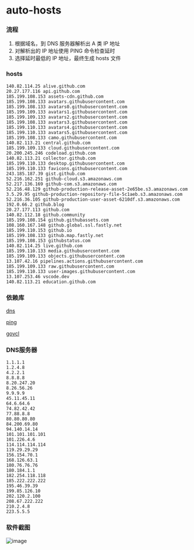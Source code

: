# auto-hosts

### 流程

1. 根据域名，到 DNS 服务器解析出 A 类 IP 地址
2. 对解析出的 IP 地址使用 PING 命令检查延时
3. 选择延时最低的 IP 地址，最终生成 hosts 文件


### hosts

```text
140.82.114.25 alive.github.com
20.27.177.116 api.github.com
185.199.108.153 assets-cdn.github.com
185.199.108.133 avatars.githubusercontent.com
185.199.108.133 avatars0.githubusercontent.com
185.199.109.133 avatars1.githubusercontent.com
185.199.109.133 avatars2.githubusercontent.com
185.199.108.133 avatars3.githubusercontent.com
185.199.110.133 avatars4.githubusercontent.com
185.199.110.133 avatars5.githubusercontent.com
185.199.108.133 camo.githubusercontent.com
140.82.113.21 central.github.com
185.199.109.133 cloud.githubusercontent.com
20.200.245.246 codeload.github.com
140.82.113.21 collector.github.com
185.199.110.133 desktop.githubusercontent.com
185.199.110.133 favicons.githubusercontent.com
243.185.187.39 gist.github.com
52.216.162.251 github-cloud.s3.amazonaws.com
52.217.136.169 github-com.s3.amazonaws.com
52.216.48.129 github-production-release-asset-2e65be.s3.amazonaws.com
3.5.29.95 github-production-repository-file-5c1aeb.s3.amazonaws.com
52.216.36.105 github-production-user-asset-6210df.s3.amazonaws.com
192.0.66.2 github.blog
20.27.177.113 github.com
140.82.112.18 github.community
185.199.108.154 github.githubassets.com
108.160.167.148 github.global.ssl.fastly.net
185.199.110.153 github.io
185.199.108.133 github.map.fastly.net
185.199.108.153 githubstatus.com
140.82.114.25 live.github.com
185.199.110.133 media.githubusercontent.com
185.199.109.133 objects.githubusercontent.com
13.107.42.16 pipelines.actions.githubusercontent.com
185.199.109.133 raw.githubusercontent.com
185.199.110.133 user-images.githubusercontent.com
13.107.253.46 vscode.dev
140.82.113.21 education.github.com
```


### 依赖库

[dns](https://github.com/miekg/dns)

[ping](https://github.com/prometheus-community/pro-bing)

[govcl](https://github.com/ying32/govcl)


### DNS服务器

```text
1.1.1.1
1.2.4.8
4.2.2.1
8.8.8.8
8.20.247.20
8.26.56.26
9.9.9.9
45.11.45.11
64.6.64.6
74.82.42.42
77.88.8.8
80.80.80.80
84.200.69.80
94.140.14.14
101.101.101.101
101.226.4.6
114.114.114.114
119.29.29.29
156.154.70.1
168.126.63.1
180.76.76.76
180.184.1.1
182.254.118.118
185.222.222.222
195.46.39.39
199.85.126.10
202.120.2.100
208.67.222.222
210.2.4.8
223.5.5.5
```


### 软件截图

![image](https://github.com/ggymm/auto-hosts/assets/20694755/7b6f0053-7c2e-496e-b0e9-297fd92d95f2)

